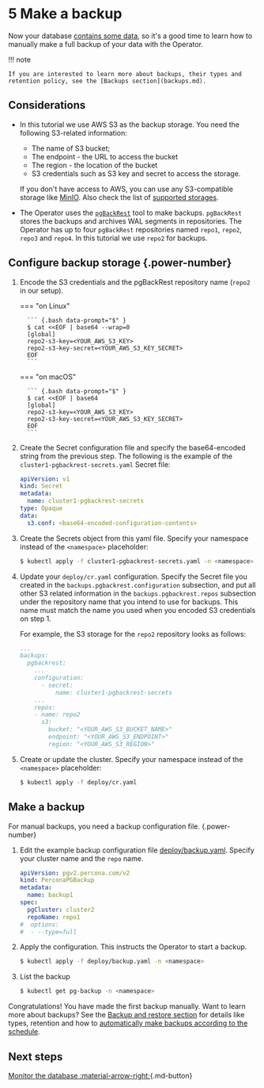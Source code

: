 # 5 Make a backup

Now your database [contains some data](data-insert.md), so it's a good time to learn how to manually make a full backup of your data with the Operator. 

!!! note 

    If you are interested to learn more about backups, their types and retention policy, see the [Backups section](backups.md).

## Considerations

* In this tutorial we use AWS S3 as the backup storage. You need the following S3-related information:

    * The name of S3 bucket;
    * The endpoint - the URL to access the bucket
    * The region - the location of the bucket
    * S3 credentials such as S3 key and secret to access the storage.

    If you don't have access to AWS, you can use any S3-compatible storage like [MinIO](https://min.io/docs/minio/linux/index.html). Also check the list of [supported storages](backups.md#backup-storage).

* The Operator uses the [`pgBackRest`](https://pgbackrest.org/) tool to make backups. `pgBackRest` stores the backups and archives WAL segments in repositories. The Operator has up to four `pgBackRest` repositories named `repo1`, `repo2`, `repo3` and `repo4`. In this tutorial we use `repo2` for backups.

## Configure backup storage {.power-number}

1. Encode the S3 credentials and the pgBackRest repository name (`repo2` in our setup).

    === "on Linux"

         ``` {.bash data-prompt="$" }
         $ cat <<EOF | base64 --wrap=0
         [global]
         repo2-s3-key=<YOUR_AWS_S3_KEY>
         repo2-s3-key-secret=<YOUR_AWS_S3_KEY_SECRET>
         EOF
         ```     

    === "on macOS"

         ``` {.bash data-prompt="$" }
         $ cat <<EOF | base64
         [global]
         repo2-s3-key=<YOUR_AWS_S3_KEY>
         repo2-s3-key-secret=<YOUR_AWS_S3_KEY_SECRET>
         EOF
         ```

2. Create the Secret configuration file and specify the base64-encoded string from the previous step. The following is the example of the  `cluster1-pgbackrest-secrets.yaml` Secret file:

    ```yaml
    apiVersion: v1
    kind: Secret
    metadata:
      name: cluster1-pgbackrest-secrets
    type: Opaque
    data:
      s3.conf: <base64-encoded-configuration-contents>
    ```

3. Create the Secrets object from this yaml file. Specify your namespace instead of the `<namespace>` placeholder:

    ``` {.bash data-prompt="$" }
    $ kubectl apply -f cluster1-pgbackrest-secrets.yaml -n <namespace>
    ```

4. Update your `deploy/cr.yaml` configuration. Specify the Secret file you created in the `backups.pgbackrest.configuration` subsection, and put all other S3 related information in the `backups.pgbackrest.repos` subsection under the repository name that you intend to use for backups. This name must match the name you used when you encoded S3 credentials on step 1.

    For example, the S3 storage for the `repo2` repository looks as follows:

    ```yaml
    ...
    backups:
      pgbackrest:
        ...
        configuration:
          - secret:
              name: cluster1-pgbackrest-secrets
        ...
        repos:
        - name: repo2
          s3:
            bucket: "<YOUR_AWS_S3_BUCKET_NAME>"
            endpoint: "<YOUR_AWS_S3_ENDPOINT>"
            region: "<YOUR_AWS_S3_REGION>"
    ```

5. Create or update the cluster. Specify your namespace instead of the `<namespace>` placeholder:

    ``` {.bash data-prompt="$" }
    $ kubectl apply -f deploy/cr.yaml
    ``` 

## Make a backup 

For manual backups, you need a backup configuration file.
{.power-number}

1. Edit the example backup configuration file [deploy/backup.yaml](https://github.com/percona/percona-postgresql-operator/blob/main/deploy/backup.yaml). Specify your cluster name and the `repo` name.

    ```yaml
    apiVersion: pgv2.percona.com/v2
    kind: PerconaPGBackup
    metadata:
      name: backup1
    spec:
      pgCluster: cluster2
      repoName: repo1
    #  options:
    #  - --type=full
    ```

2. Apply the configuration. This instructs the Operator to start a backup.

    ``` {.bash data-prompt="$" }
    $ kubectl apply -f deploy/backup.yaml -n <namespace>
    ```

3. List the backup

    ``` {.bash data-prompt="$" }
    $ kubectl get pg-backup -n <namespace>
    ```

Congratulations! You have made the first backup manually. Want to learn more about backups? See the [Backup and restore section](backups.md) for details like types, retention and how to [automatically make backups according to the schedule](backups-schedule.md).

## Next steps

[Monitor the database :material-arrow-right:](monitoring.md){.md-button}
